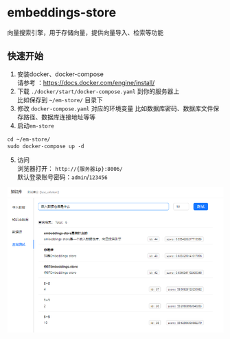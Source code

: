 # embeddings-store

向量搜索引擎，用于存储向量，提供向量导入、检索等功能

## 快速开始

1. 安装docker、docker-compose    
   请参考 ：https://docs.docker.com/engine/install/
2. 下载 `./docker/start/docker-compose.yaml` 到你的服务器上    
   比如保存到 `~/em-store/` 目录下
3.  修改 `docker-compose.yaml` 对应的环境变量
    比如数据库密码、数据库文件保存路径、数据库连接地址等等
4. 启动`em-store`
```shell
cd ~/em-store/
sudo docker-compose up -d
```
5. 访问    
浏览器打开： `http://{服务器ip}:8006/`    
默认登录账号密码：`admin`/`123456`   

![](./docs/images/face.png)

